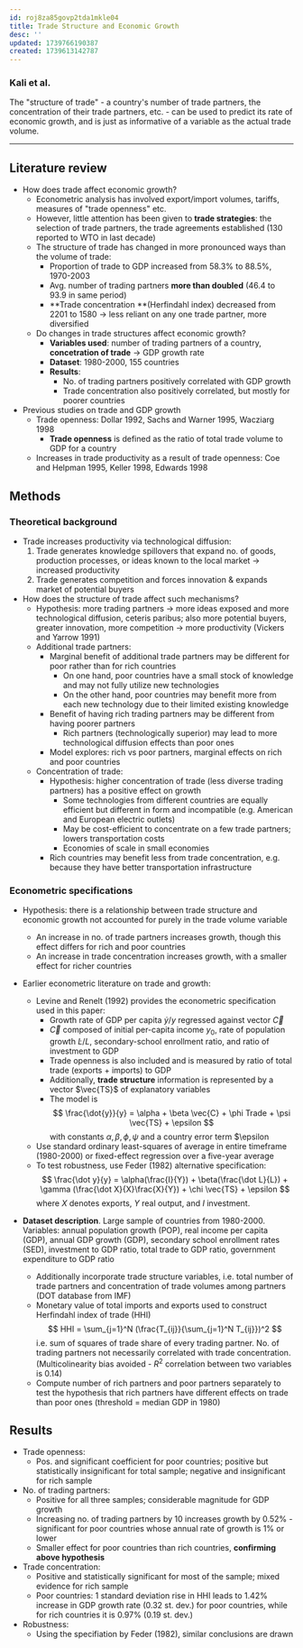 ```yaml
---
id: roj8za85govp2tda1mkle04
title: Trade Structure and Economic Growth
desc: ''
updated: 1739766190387
created: 1739613142787
---
```

### Kali et al.

The "structure of trade" - a country's number of trade partners, the concentration of their trade partners, etc. - can be used to predict its rate of economic growth, and is just as informative of a variable as the actual trade volume.

****

## Literature review

- How does trade affect economic growth?
    - Econometric analysis has involved export/import volumes, tariffs, measures of "trade openness" etc.
    - However, little attention has been given to **trade strategies**: the selection of trade partners, the trade agreements established (130 reported to WTO in last decade)
    - The structure of trade has changed in more pronounced ways than the volume of trade:
        - Proportion of trade to GDP increased from 58.3% to 88.5%, 1970-2003
        - Avg. number of trading partners **more than doubled** (46.4 to 93.9 in same period)
        - **Trade concentration **(Herfindahl index) decreased from 2201 to 1580 -> less reliant on any one trade partner, more diversified
    - Do changes in trade structures affect economic growth?
        - **Variables used**: number of trading partners of a country, **concetration of trade** -> GDP growth rate
        - **Dataset**: 1980-2000, 155 countries
        - **Results**:
            - No. of trading partners positively correlated with GDP growth
            - Trade concentration also positively correlated, but mostly for poorer countries
- Previous studies on trade and GDP growth
    - Trade openness: Dollar 1992, Sachs and Warner 1995, Wacziarg 1998
        - **Trade openness** is defined as the ratio of total trade volume to GDP for a country
    - Increases in trade productivity as a result of trade openness: Coe and Helpman 1995, Keller 1998, Edwards 1998

## Methods

### Theoretical background

- Trade increases productivity via technological diffusion:
    1. Trade generates knowledge spillovers that expand no. of goods, production processes, or ideas known to the local market -> increased productivity
    2. Trade generates competition and forces innovation & expands market of potential buyers
- How does the structure of trade affect such mechanisms?
    - Hypothesis: more trading partners -> more ideas exposed and more technological diffusion, ceteris paribus; also more potential buyers, greater innovation, more competition -> more productivity (Vickers and Yarrow 1991)
    - Additional trade partners:
        - Marginal benefit of additional trade partners may be different for poor rather than for rich countries
            - On one hand, poor countries have a small stock of knowledge and may not fully utilize new technologies
            - On the other hand, poor countries may benefit more from each new technology due to their limited existing knowledge
        - Benefit of having rich trading partners may be different from having poorer partners
            - Rich partners (technologically superior) may lead to more technological diffusion effects than poor ones
        - Model explores: rich vs poor partners, marginal effects on rich and poor countries
    - Concentration of trade:
        - Hypothesis: higher concentration of trade (less diverse trading partners) has a positive effect on growth
            - Some technologies from different countries are equally efficient but different in form and incompatible (e.g. American and European electric outlets)
            - May be cost-efficient to concentrate on a few trade partners; lowers transportation costs
            - Economies of scale in small economies
        - Rich countries may benefit less from trade concentration, e.g. because they have better transportation infrastructure

### Econometric specifications
- Hypothesis: there is a relationship between trade structure and economic growth not accounted for purely in the trade volume variable
    - An increase in no. of trade partners increases growth, though this effect differs for rich and poor countries
    - An increase in trade concentration increases growth, with a smaller effect for richer countries
- Earlier econometric literature on trade and growth:
    - Levine and Renelt (1992) provides the econometric specification used in this paper:
        - Growth rate of GDP per capita $\dot{y}/y$ regressed against vector $\vec{C}$ 
        - $\vec{C}$ composed of initial per-capita income $y_0$, rate of population growth $\dot{L}/L$, secondary-school enrollment ratio, and ratio of investment to GDP
        - Trade openness is also included and is measured by ratio of total trade (exports + imports) to GDP
        - Additionally, **trade structure** information is represented by a vector $\vec{TS}$ of explanatory variables
        - The model is
        $$
        \frac{\dot{y}}{y} = \alpha + \beta \vec{C} + \phi Trade + \psi \vec{TS} + \epsilon
        $$
        with constants $\alpha, \beta, \phi, \psi$ and a country error term $\epsilon
    - Use standard ordinary least-squares of average in entire timeframe (1980-2000) or fixed-effect regression over a five-year average
    - To test robustness, use Feder (1982) alternative specification:
    $$
    \frac{\dot y}{y} = \alpha(\frac{I}{Y}) + \beta(\frac{\dot L}{L}) + \gamma (\frac{\dot X}{X}\frac{X}{Y}) + \chi \vec{TS} + \epsilon
    $$
    where $X$ denotes exports, $Y$ real output, and $I$ investment.

- **Dataset description**. Large sample of countries from 1980-2000. Variables: annual population growth (POP), real income per capita (GDP), annual GDP growth (GDP), secondary school enrollment rates (SED), investment to GDP ratio, total trade to GDP ratio, government expenditure to GDP ratio
    - Additionally incorporate trade structure variables, i.e. total number of trade partners and concentration of trade volumes among partners (DOT database from IMF)
    - Monetary value of total imports and exports used to construct Herfindahl index of trade (HHI)
    $$
    HHI = \sum_{j=1}^N (\frac{T_{ij}}{\sum_{j=1}^N T_{ij}})^2
    $$
    i.e. sum of squares of trade share of every trading partner. No. of trading partners not necessarily correlated with trade concentration. (Multicolinearity bias avoided - $R^2$ correlation between two variables is 0.14)
    - Compute number of rich partners and poor partners separately to test the hypothesis that rich partners have different effects on trade than poor ones (threshold = median GDP in 1980)

## Results

- Trade openness:
    - Pos. and significant coefficient for poor countries; positive but statistically insignificant for total sample; negative and insignificant for rich sample
- No. of trading partners:
    - Positive for all three samples; considerable magnitude for GDP growth
    - Increasing no. of trading partners by 10 increases growth by 0.52% - significant for poor countries whose annual rate of growth is 1% or lower
    - Smaller effect for poor countries than rich countries, **confirming above hypothesis**
- Trade concentration:
    - Positive and statistically significant for most of the sample; mixed evidence for rich sample
    - Poor countries: 1 standard deviation rise in HHI leads to 1.42% increase in GDP growth rate (0.32 st. dev.) for poor countries, while for rich countries it is 0.97% (0.19 st. dev.)
- Robustness:
    - Using the specifiation by Feder (1982), similar conclusions are drawn